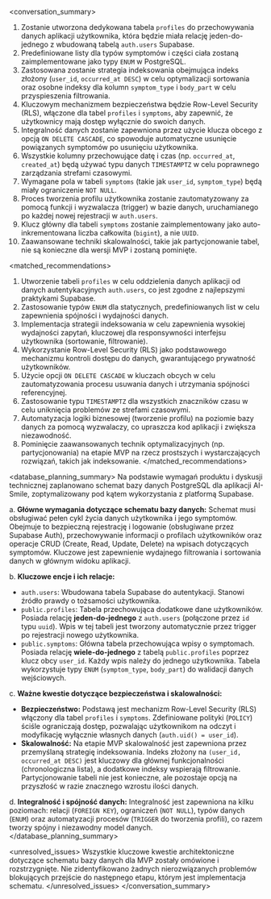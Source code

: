 <conversation_summary>
<decisions>
1.  Zostanie utworzona dedykowana tabela `profiles` do przechowywania danych aplikacji użytkownika, która będzie miała relację jeden-do-jednego z wbudowaną tabelą `auth.users` Supabase.
2.  Predefiniowane listy dla typów symptomów i części ciała zostaną zaimplementowane jako typy `ENUM` w PostgreSQL.
3.  Zastosowana zostanie strategia indeksowania obejmująca indeks złożony (`user_id`, `occurred_at DESC`) w celu optymalizacji sortowania oraz osobne indeksy dla kolumn `symptom_type` i `body_part` w celu przyspieszenia filtrowania.
4.  Kluczowym mechanizmem bezpieczeństwa będzie Row-Level Security (RLS), włączone dla tabel `profiles` i `symptoms`, aby zapewnić, że użytkownicy mają dostęp wyłącznie do swoich danych.
5.  Integralność danych zostanie zapewniona przez użycie klucza obcego z opcją `ON DELETE CASCADE`, co spowoduje automatyczne usunięcie powiązanych symptomów po usunięciu użytkownika.
6.  Wszystkie kolumny przechowujące datę i czas (np. `occurred_at`, `created_at`) będą używać typu danych `TIMESTAMPTZ` w celu poprawnego zarządzania strefami czasowymi.
7.  Wymagane pola w tabeli `symptoms` (takie jak `user_id`, `symptom_type`) będą miały ograniczenie `NOT NULL`.
8.  Proces tworzenia profilu użytkownika zostanie zautomatyzowany za pomocą funkcji i wyzwalacza (trigger) w bazie danych, uruchamianego po każdej nowej rejestracji w `auth.users`.
9.  Klucz główny dla tabeli `symptoms` zostanie zaimplementowany jako auto-inkrementowana liczba całkowita (`bigint`), a nie `UUID`.
10. Zaawansowane techniki skalowalności, takie jak partycjonowanie tabel, nie są konieczne dla wersji MVP i zostaną pominięte.
</decisions>

<matched_recommendations>
1.  Utworzenie tabeli `profiles` w celu oddzielenia danych aplikacji od danych autentykacyjnych `auth.users`, co jest zgodne z najlepszymi praktykami Supabase.
2.  Zastosowanie typów `ENUM` dla statycznych, predefiniowanych list w celu zapewnienia spójności i wydajności danych.
3.  Implementacja strategii indeksowania w celu zapewnienia wysokiej wydajności zapytań, kluczowej dla responsywności interfejsu użytkownika (sortowanie, filtrowanie).
4.  Wykorzystanie Row-Level Security (RLS) jako podstawowego mechanizmu kontroli dostępu do danych, gwarantującego prywatność użytkowników.
5.  Użycie opcji `ON DELETE CASCADE` w kluczach obcych w celu zautomatyzowania procesu usuwania danych i utrzymania spójności referencyjnej.
6.  Zastosowanie typu `TIMESTAMPTZ` dla wszystkich znaczników czasu w celu uniknięcia problemów ze strefami czasowymi.
7.  Automatyzacja logiki biznesowej (tworzenie profilu) na poziomie bazy danych za pomocą wyzwalaczy, co upraszcza kod aplikacji i zwiększa niezawodność.
8.  Pominięcie zaawansowanych technik optymalizacyjnych (np. partycjonowania) na etapie MVP na rzecz prostszych i wystarczających rozwiązań, takich jak indeksowanie.
</matched_recommendations>

<database_planning_summary>
Na podstawie wymagań produktu i dyskusji technicznej zaplanowano schemat bazy danych PostgreSQL dla aplikacji AI-Smile, zoptymalizowany pod kątem wykorzystania z platformą Supabase.

a. **Główne wymagania dotyczące schematu bazy danych:**
Schemat musi obsługiwać pełen cykl życia danych użytkownika i jego symptomów. Obejmuje to bezpieczną rejestrację i logowanie (obsługiwane przez Supabase Auth), przechowywanie informacji o profilach użytkowników oraz operacje CRUD (Create, Read, Update, Delete) na wpisach dotyczących symptomów. Kluczowe jest zapewnienie wydajnego filtrowania i sortowania danych w głównym widoku aplikacji.

b. **Kluczowe encje i ich relacje:**
-   `auth.users`: Wbudowana tabela Supabase do autentykacji. Stanowi źródło prawdy o tożsamości użytkownika.
-   `public.profiles`: Tabela przechowująca dodatkowe dane użytkowników. Posiada relację **jeden-do-jednego** z `auth.users` (połączone przez `id` typu `uuid`). Wpis w tej tabeli jest tworzony automatycznie przez trigger po rejestracji nowego użytkownika.
-   `public.symptoms`: Główna tabela przechowująca wpisy o symptomach. Posiada relację **wiele-do-jednego** z tabelą `public.profiles` poprzez klucz obcy `user_id`. Każdy wpis należy do jednego użytkownika. Tabela wykorzystuje typy `ENUM` (`symptom_type`, `body_part`) do walidacji danych wejściowych.

c. **Ważne kwestie dotyczące bezpieczeństwa i skalowalności:**
-   **Bezpieczeństwo:** Podstawą jest mechanizm Row-Level Security (RLS) włączony dla tabel `profiles` i `symptoms`. Zdefiniowane polityki (`POLICY`) ściśle ograniczają dostęp, pozwalając użytkownikom na odczyt i modyfikację wyłącznie własnych danych (`auth.uid() = user_id`).
-   **Skalowalność:** Na etapie MVP skalowalność jest zapewniona przez przemyślaną strategię indeksowania. Indeks złożony na `(user_id, occurred_at DESC)` jest kluczowy dla głównej funkcjonalności (chronologiczna lista), a dodatkowe indeksy wspierają filtrowanie. Partycjonowanie tabeli nie jest konieczne, ale pozostaje opcją na przyszłość w razie znacznego wzrostu ilości danych.

d. **Integralność i spójność danych:**
Integralność jest zapewniona na kilku poziomach: relacji (`FOREIGN KEY`), ograniczeń (`NOT NULL`), typów danych (`ENUM`) oraz automatyzacji procesów (`TRIGGER` do tworzenia profili), co razem tworzy spójny i niezawodny model danych.
</database_planning_summary>

<unresolved_issues>
Wszystkie kluczowe kwestie architektoniczne dotyczące schematu bazy danych dla MVP zostały omówione i rozstrzygnięte. Nie zidentyfikowano żadnych nierozwiązanych problemów blokujących przejście do następnego etapu, którym jest implementacja schematu.
</unresolved_issues>
</conversation_summary>